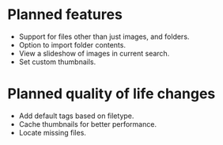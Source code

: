 # Planned features
- Support for files other than just images, and folders.
- Option to import folder contents.
- View a slideshow of images in current search.
- Set custom thumbnails.

# Planned quality of life changes
- Add default tags based on filetype.
- Cache thumbnails for better performance.
- Locate missing files.
